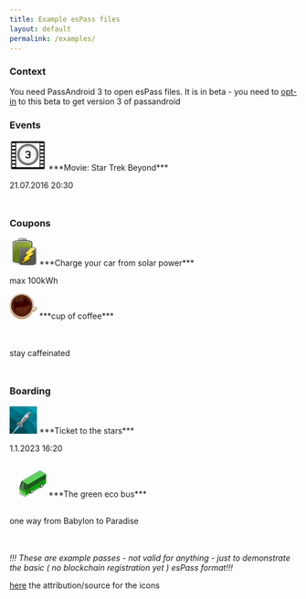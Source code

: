 ```yaml
---
title: Example esPass files
layout: default
permalink: /examples/
---
```

### Context

You need PassAndroid 3 to open esPass files. It is in beta - you need to [opt-in](https://play.google.com/apps/testing/org.ligi.passandroid) to this beta to get version 3 of passandroid

### Events

<a href="/assets/download/pass/movie.espass">
<img class="passicon" src="/assets/img/pass_icons/movie.png" alt="movie"/></a>
***Movie: Star Trek Beyond***

21.07.2016 20:30

 <p style="clear:left;margin-bottom:48px"/>



### Coupons
<img class="passicon" src="/assets/img/pass_icons/charge.png" alt="charge"/>
***Charge your car from solar power***

max 100kWh

 <p style="clear:left;margin-bottom:48px"/>

 <a href="/examples/">
 <img class="passicon" src="/assets/img/pass_icons/coffee.png" alt="coffee"/></a>
 ***cup of coffee***

 stay caffeinated
 <p style="clear:left;margin-bottom:48px"/>

### Boarding
<img class="passicon" src="/assets/img/pass_icons/30C3.png" alt="star ticket"/>
***Ticket to the stars***

1.1.2023 16:20
<p style="clear:left;padding:16px"/>

<a href="/examples/">
<img class="passicon" src="/assets/img/pass_icons/bus-green.png" alt="green bus"/></a>
***The green eco bus***

one way from Babylon to Paradise

<p style="clear:left;margin-bottom:48px"/>

*!!! These are example passes - not valid for anything - just to demonstrate the basic ( no blockchain registration yet ) esPass format!!!*

[here](/imagecredits/) the attribution/source for the icons

